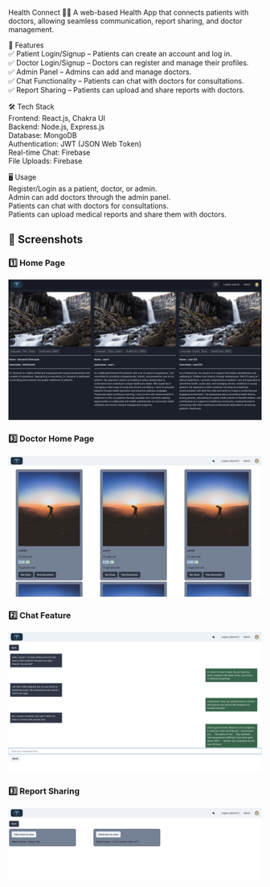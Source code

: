 Health Connect 🏥💬
A web-based Health App that connects patients with doctors, allowing seamless communication, report sharing, and doctor management.

🚀 Features  <br>
✅ Patient Login/Signup – Patients can create an account and log in. <br>
✅ Doctor Login/Signup – Doctors can register and manage their profiles. <br>
✅ Admin Panel – Admins can add and manage doctors. <br>
✅ Chat Functionality – Patients can chat with doctors for consultations. <br>
✅ Report Sharing – Patients can upload and share reports with doctors. <br>


🛠️ Tech Stack <br>
Frontend: React.js, Chakra UI <br>
Backend: Node.js, Express.js <br>
Database: MongoDB <br>
Authentication: JWT (JSON Web Token) <br>
Real-time Chat: Firebase <br>
File Uploads: Firebase <br>


🖥️ Usage <br>
Register/Login as a patient, doctor, or admin. <br>
Admin can add doctors through the admin panel. <br>
Patients can chat with doctors for consultations. <br>
Patients can upload medical reports and share them with doctors. <br>

## 📸 Screenshots

### 1️⃣ Home Page  
![Home Page](screenshots/HomePage.png)


### 3️⃣ Doctor Home Page 
![Doctor Home Page](screenshots/DoctorHomePage.png)

### 2️⃣ Chat Feature  
![Chat Feature](screenshots/Chat.png)

### 3️⃣ Report Sharing  
![Report Sharing](screenshots/Reports.png)
